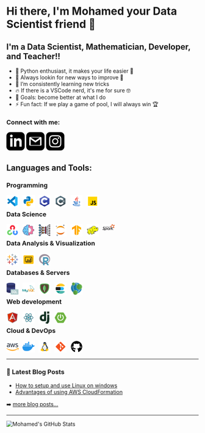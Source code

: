 # Hi there, I'm Mohamed your Data Scientist friend 👋 


## I'm a Data Scientist, Mathematician, Developer, and Teacher!!

- 🐍 Python enthusiast, it makes your life easier 🤣
- 🔭 Always lookin for new ways to improve 🚀 
- 🌱 I’m consistently learning new tricks
- 🔥 If there is a VSCode nerd, it's me for sure 🤓
- 🥅 Goals: become better at what I do
- ⚡ Fun fact: If we play a game of pool, I will always win 🏆
### Connect with me:
[![](svg/linkedin.svg)](https://www.linkedin.com/in/mohamedbenzarti/)
[![](svg/gmail.svg)](mailto:albenzarti.mohamed@gmail.com)
[![](svg/instagram.svg)](https://www.instagram.com/mohamed_benzarti/)


## Languages and Tools:
### Programming
<img align="left" width="32px" src="png/vscode.png" style="padding-right:10px;" />
<img align="left" width="32px" src="png/python.png" style="padding-right:10px;" />
<img align="left" width="32px" src="png/c.png" style="padding-right:10px;" />
<img align="left" width="32px" src="png/csharp.png" style="padding-right:10px;" />
<img align="left" width="32px" src="png/java.png" style="padding-right:10px;" />
<img align="left" width="32px" src="png/javascript.png" style="padding-right:10px;" />
<br/>

### Data Science

<img align="left" width="32px" src="png/opencv.png" style="padding-right:10px;" />
<img align="left" width="32px" src="png/ml.png" style="padding-right:10px;" />
<img align="left" width="32px" src="png/dl.png" style="padding-right:10px;" />
<img align="left" width="32px" src="png/jupyter.png" style="padding-right:10px;" />
<img align="left" width="32px" src="png/tensorflow.png" style="padding-right:10px;" />
<img align="left" width="32px" src="png/hadoop.png" style="padding-right:10px;" />
<img align="left" width="32px" src="png/spark.png" style="padding-right:10px;" />
<br/>

### Data Analysis & Visualization

<img align="left" width="32px" src="png/tableau.png" style="padding-right:10px;" />
<img align="left" width="32px" src="png/powerbi.png" style="padding-right:10px;" />
<img align="left" width="32px" src="png/r.png" style="padding-right:10px;" />
<br/>

### Databases & Servers

<img align="left" width="32px" src="png/sql.png" style="padding-right:10px;" />
<img align="left" width="32px" src="png/mysql.png" style="padding-right:10px;" />
<img align="left" width="32px" src="png/mongodb.png" style="padding-right:10px;" />
<img align="left" width="32px" src="png/elastic.png" style="padding-right:10px;" />
<img align="left" width="32px" src="png/neo4j.png" style="padding-right:10px;" />
<br/>

### Web development
<img align="left" width="32px" src="png/angular.png" style="padding-right:10px;" />
<img align="left" width="32px" src="png/react.png" style="padding-right:10px;" />
<img align="left" width="32px" src="png/django.png" style="padding-right:10px;" />
<img align="left" width="32px" src="png/spring.png" style="padding-right:10px;" />
<br/>

### Cloud & DevOps
<img align="left" width="32px" src="png/aws.png" style="padding-right:10px;" />
<img align="left" width="32px" src="png/docker.png" style="padding-right:10px;" />
<img align="left" width="32px" src="png/linux.png" style="padding-right:10px;" />
<img align="left" width="32px" src="png/git.png" style="padding-right:10px;" />
<img align="left" width="32px" src="png/github.png" style="padding-right:10px;" />


<br />
<br />

---

### 📕 Latest Blog Posts

<!-- BLOG-POST-LIST:START -->
- [How to setup and use Linux on windows](https://www.linkedin.com/pulse/windows-linux-both-mohamed-benzarti)
- [Advantages of using AWS CloudFormation](https://www.linkedin.com/pulse/topic-aws-cloudformation-mohamed-benzarti)
<!-- BLOG-POST-LIST:END -->

➡️ [more blog posts...](https://www.linkedin.com/in/mohamedbenzarti/)

---

  <img align="left" alt="Mohamed's GitHub Stats" src="https://github-readme-stats.vercel.app/api?username=MedBENZARTI&show_icons=true&hide_border=false&title_color=ff652f&icon_color=FFE400&bg_color=09131B&text_color=ffffff&border_color=0c1a25" />


